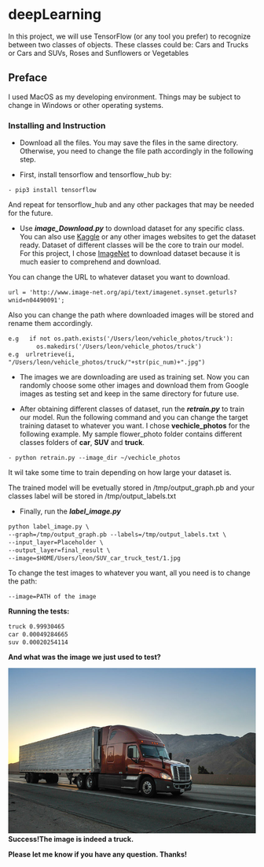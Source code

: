 # deepLearning

In this project, we will use TensorFlow (or any tool you prefer) to recognize between two classes of objects. These classes could be: Cars and Trucks or Cars and SUVs, Roses and Sunflowers or Vegetables

## Preface

I used MacOS as my developing environment. Things may be subject to change in Windows or other operating systems.



### Installing and Instruction

- Download all the files. You may save the files in the same directory. Otherwise, you need to change the file path accordingly in the following step.

- First, install tensorflow and tensorflow_hub by:

```
- pip3 install tensorflow
```

And repeat for tensorflow_hub and any other packages that may be needed for the future. 

- Use **_image_Download.py_** to download dataset for any specific class. You can also use [Kaggle](https://www.kaggle.com/) or any other images websites to get the dataset ready. Dataset of different classes will be the core to train our model. For this project, I chose [ImageNet](http://www.image-net.org/) to download dataset because it is much easier to comprehend and download.  

You can change the URL to whatever dataset you want to download. 
```
url = 'http://www.image-net.org/api/text/imagenet.synset.geturls?wnid=n04490091';
```
Also you can change the path where downloaded images will be stored and rename them accordingly.
```
e.g   if not os.path.exists('/Users/leon/vehicle_photos/truck'):
        os.makedirs('/Users/leon/vehicle_photos/truck')
e.g  urlretrieve(i, "/Users/leon/vehicle_photos/truck/"+str(pic_num)+".jpg")
```

* The images we are downloading are used as training set. Now you can randomly choose some other images and download them from Google images as testing set and keep in the same directory for future use.

- After obtaining different classes of dataset, run the **_retrain.py_** to train our model. Run the following command and you can change the target training dataset to whatever you want. I chose **vechicle_photos** for the following example. My sample flower_photo folder contains different classes folders of **car**, **SUV** and **truck**.
```
- python retrain.py --image_dir ~/vechicle_photos
```

It wil take some time to train depending on how large your dataset is. 

The trained model will be evetually stored in /tmp/output_graph.pb and your classes label will be stored in /tmp/output_labels.txt

- Finally, run the **_label_image.py_** 
```
python label_image.py \
--graph=/tmp/output_graph.pb --labels=/tmp/output_labels.txt \
--input_layer=Placeholder \
--output_layer=final_result \
--image=$HOME/Users/leon/SUV_car_truck_test/1.jpg
```
To change the test images to whatever you want, all you need is to change the path:
```
--image=PATH of the image
```
**Running the tests:**
```
truck 0.99930465
car 0.00049284665
suv 0.00020254114
```

**And what was the image we just used to test?**

![Alt text](https://github.com/leonshen95/deepLearning/blob/master/1.jpg?raw=true)
**Success!The image is indeed a truck.**



**Please let me know if you have any question. Thanks!**
